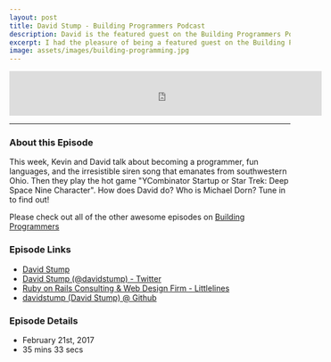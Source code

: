 ```yaml
---
layout: post
title: David Stump - Building Programmers Podcast
description: David is the featured guest on the Building Programmers Podcast
excerpt: I had the pleasure of being a featured guest on the Building Programmers podcast. <br><br>On Building Programmers, Kevin McGladdery interviews software developers about their careers, their current responsibilities, and how they became programmers. Then he makes them play ill-conceived game show games for worthless points! Delightful! <br><br>This week, Kevin and David talk about becoming a programmer, fun languages, and the irresistible siren song that emanates from southwestern Ohio. Then they play the hot game 'YCombinator Startup or Star Trek - Deep Space Nine Character'. How does David do? Who is Michael Dorn? Tune in to find out!<br><br>
image: assets/images/building-programming.jpg
---
```


<div>
  <iframe width="560" height="80" scrolling="no" frameborder="no" src="https://building.fireside.fm/26/player/iframe"></iframe>
</div>

-------

### About this Episode
This week, Kevin and David talk about becoming a programmer, fun languages, and the irresistible siren song that emanates from southwestern Ohio. Then they play the hot game "YCombinator Startup or Star Trek: Deep Space Nine Character". How does David do? Who is Michael Dorn? Tune in to find out!

Please check out all of the other awesome episodes on [Building Programmers](https://building.fireside.fm)

### Episode Links
* [David Stump](http://davidstump.net)
* [David Stump (@davidstump) - Twitter ](http://twitter.com/davidstump)
* [Ruby on Rails Consulting & Web Design Firm - Littlelines](http://littlelines.com)
* [davidstump (David Stump) @ Github](http://github.com/davidstump)

### Episode Details
* February 21st, 2017
* 35 mins 33 secs

